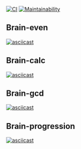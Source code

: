 [![CI](https://github.com/temacxz/frontend-project-lvl1/workflows/CI/badge.svg)](https://github.com/temacxz/frontend-project-lvl1/actions)
[![Maintainability](https://api.codeclimate.com/v1/badges/5ab0d59ac5291f7632fa/maintainability)](https://codeclimate.com/github/temacxz/frontend-project-lvl1/maintainability)

## Brain-even

[![asciicast](https://asciinema.org/a/Q6d3khW7yLzNzTcEd6RP0o2rN.svg)](https://asciinema.org/a/Q6d3khW7yLzNzTcEd6RP0o2rN)

## Brain-calc

[![asciicast](https://asciinema.org/a/ZV2JLZExX1X0tEBLWVjzZwjD8.svg)](https://asciinema.org/a/ZV2JLZExX1X0tEBLWVjzZwjD8)

## Brain-gcd

[![asciicast](https://asciinema.org/a/HdlRa7tN1tYp1z2TH1AreDYkZ.svg)](https://asciinema.org/a/HdlRa7tN1tYp1z2TH1AreDYkZ)

## Brain-progression

[![asciicast](https://asciinema.org/a/Q9INBJLKFIGzQN5M17U0zpZxS.svg)](https://asciinema.org/a/Q9INBJLKFIGzQN5M17U0zpZxS)
